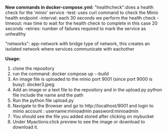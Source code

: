 **New commands in docker-compose.yml:**
"healthcheck":does a health check for the 'minio' service 
       -test: uses curl command to check the Minio health endpoint 
       -interval: each 30 seconds we perform the health check
       -timeout: max time to wait for the health check to complete in this case 20 seconds
       -retries: number of failures required to mark the service as unhealthy

"networks": app-network with bridge type of network, this creates an isolated network where services communicate with eachother

**Usage:**
1. clone the repository 
2. run the command: docker compose up --build 
3. An image file is uploaded to the minio port 9001 (since port 9000 is busy): docker3.jpeg
4. Add an image or a text file to the repository and in the upload.py python file include the name and the path
5. Run the python file upload.py 
6. Navigate to the Browser and go to http://localhost/9001 and login  to minio account :
   username:minioadmin
   password:minioadmin
7. You should see the file you added stored after clicking on mybucket 
8. Under Myactions:click preview to see the image or download to download it.

